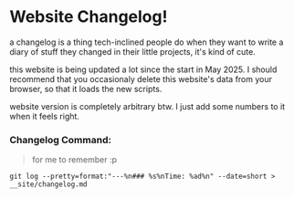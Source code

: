 # Website Changelog! 

a changelog is a thing tech-inclined people do when they want to write a diary of stuff they changed in their little projects, it's kind of cute.

this website is being updated a lot since the start in May 2025. I should recommend that you occasionaly delete this website's data from your browser, so that it loads the new scripts.

website version is completely arbitrary btw. I just add some numbers to it when it feels right.

### Changelog Command:
> for me to remember :p

```git log --pretty=format:"---%n### %s%nTime: %ad%n" --date=short > __site/changelog.md```

